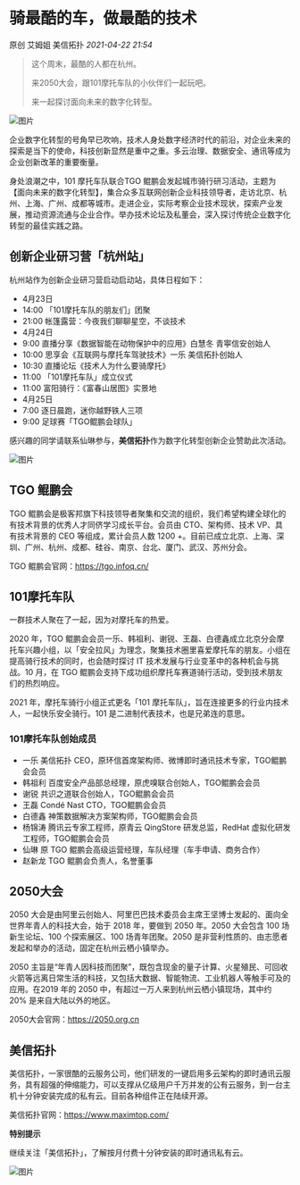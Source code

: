 # 骑最酷的车，做最酷的技术

原创 艾姆姐 美信拓扑 _2021-04-22 21:54_

> 这个周末，最酷的人都在杭州。
>
> 来2050大会，跟101摩托车队的小伙伴们一起玩吧。
>
> 来一起探讨面向未来的数字化转型。

![图片](../../.gitbook/assets/articles/autogen-e0b856024955be527f4451b91a9daab6b92610037695845e20749d8a8e31e4a2.webp)

企业数字化转型的号角早已吹响，技术人身处数字经济时代的前沿，对企业未来的探索是当下的使命，科技创新显然是重中之重。多云治理、数据安全、通讯等成为企业创新改革的重要衡量。

身处浪潮之中，101 摩托车队联合TGO 鲲鹏会发起城市骑行研习活动，主题为【面向未来的数字化转型】，集合众多互联网创新企业科技领导者，走访北京、杭州、上海、广州、成都等城市。走进企业，实际考察企业技术现状，探索产业发展，推动资源流通与企业合作。举办技术论坛及私董会，深入探讨传统企业数字化转型的最佳实践之路。

## 创新企业研习营「杭州站」

杭州站作为创新企业研习营启动启动站，具体日程如下：

* 4月23日
* 14:00 「101摩托车队的朋友们」团聚
* 21:00 帐篷露营：今夜我们聊聊星空，不谈技术
* 4月24日
* 9:00 直播分享《数据智能在动物保护中的应用》白慧冬 青寕信安创始人
* 10:00 思享会《互联网与摩托车驾驶技术》一乐 美信拓扑创始人
* 10:30 直播论坛《技术人为什么要骑摩托》
* 11:00 「101摩托车队」成立仪式
* 11:00 富阳骑行：《富春山居图》实景地
* 4月25日
* 7:00 逐日晨跑，迷你越野铁人三项
* 9:00 足球赛「TGO鲲鹏会球队」

感兴趣的同学请联系仙琳参与，**美信拓扑**作为数字化转型创新企业赞助此次活动。

![图片](../../.gitbook/assets/articles/autogen-3dc27588c4e55a8f7e93a0ca794b2723247a6d973ece1b07513ca27a19547892.webp)

## TGO 鲲鹏会

TGO 鲲鹏会是极客邦旗下科技领导者聚集和交流的组织，我们希望构建全球化的有技术背景的优秀人才同侪学习成长平台。会员由 CTO、架构师、技术 VP、具有技术背景的 CEO 等组成，累计会员人数 1200 +。目前已成立北京、上海、深圳、广州、杭州、成都、硅谷、南京、台北、厦门、武汉、苏州分会。

TGO 鲲鹏会官网：https://tgo.infoq.cn/

## 101摩托车队

一群技术人聚在了一起，因为对摩托车的热爱。

2020 年，TGO 鲲鹏会会员一乐、韩祖利、谢锐、王磊、白德鑫成立北京分会摩托车兴趣小组，以「安全拉风」为理念，聚集技术圈里喜爱摩托车的朋友。小组在提高骑行技术的同时，也会随时探讨 IT 技术发展与行业变革中的各种机会与挑战。10 月，在 TGO 鲲鹏会支持下成功组织摩托车赛道骑行活动，受到技术朋友们的热烈响应。

2021 年，摩托车骑行小组正式更名「101 摩托车队」，旨在连接更多的行业内技术人，一起快乐安全骑行。101 是二进制代表技术，也是兄弟连的意思。

### **101摩托车队创始成员**

* 一乐 美信拓扑 CEO，原环信首席架构师、微博即时通讯技术专家，TGO鲲鹏会会员
* 韩祖利    百度安全产品部总经理，原虎嗅联合创始人，TGO鲲鹏会会员
* 谢锐    共识之道联合创始人，TGO鲲鹏会会员
* 王磊    Condé Nast CTO，TGO鲲鹏会会员
* 白德鑫    神策数据解决方案架构师，TGO鲲鹏会会员
* 杨锦涛    腾讯云专家工程师，原青云 QingStore 研发总监，RedHat 虚拟化研发工程师，TGO鲲鹏会会员
* 仙琳 原 TGO 鲲鹏会高级运营经理，车队经理（车手申请、商务合作）
* 赵新龙    TGO 鲲鹏会负责人，名誉董事

## 2050大会

2050 大会是由阿里云创始人、阿里巴巴技术委员会主席王坚博士发起的、面向全世界年青人的科技大会，始于 2018 年，要做到 2050 年。2050 大会包含 100 场新生论坛、100 个探索展区、100 场青年团聚。2050 是非营利性质的、由志愿者发起和举办的活动，固定在杭州云栖小镇举办。

2050 主旨是“年青人因科技而团聚”，既包含现金的量子计算、火星殖民、可回收火箭等远离日常生活的科技，又包括大数据、智能物流、工业机器人等触手可及的应用。在2019 年的 2050 中，有超过一万人来到杭州云栖小镇现场，其中约 20% 是来自大陆以外的地区。

2050大会官网：https://2050.org.cn

## 美信拓扑

美信拓扑，一家很酷的云服务公司，他们研发的一键启用多云架构的即时通讯云服务，具有超强的伸缩能力，可以支撑从亿级用户千万并发的公有云服务，到一台主机十分钟安装完成的私有云。目前各种组件正在陆续开源。

美信拓扑官网：https://www.maximtop.com/

**特别提示**

继续关注「美信拓扑」，了解按月付费十分钟安装的即时通讯私有云。

![图片](../../.gitbook/assets/articles/autogen-9c1da9e4a9e37fe718184c6ceeb84a3401afabccc3269ff9a5bd7ef8b087462e.webp)
